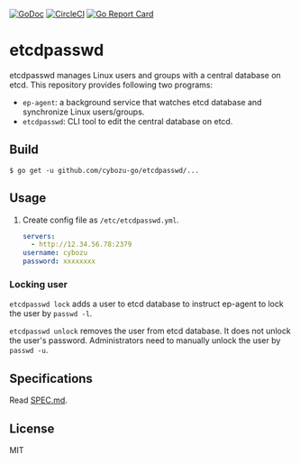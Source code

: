 [![GoDoc](https://godoc.org/github.com/cybozu-go/etcdpasswd?status.svg)][godoc]
[![CircleCI](https://circleci.com/gh/cybozu-go/etcdpasswd.svg?style=svg)](https://circleci.com/gh/cybozu-go/etcdpasswd)
[![Go Report Card](https://goreportcard.com/badge/github.com/cybozu-go/etcdpasswd)](https://goreportcard.com/report/github.com/cybozu-go/etcdpasswd)

etcdpasswd
==========

etcdpasswd manages Linux users and groups with a central database on etcd.
This repository provides following two programs:

* `ep-agent`: a background service that watches etcd database and synchronize Linux users/groups.
* `etcdpasswd`: CLI tool to edit the central database on etcd.

Build
-----

```console
$ go get -u github.com/cybozu-go/etcdpasswd/...
```

Usage
-----

1. Create config file as `/etc/etcdpasswd.yml`.

    ```yaml
    servers:
      - http://12.34.56.78:2379
    username: cybozu
    password: xxxxxxxx
    ```

### Locking user

`etcdpasswd lock` adds a user to etcd database to instruct ep-agent to lock the user by `passwd -l`.

`etcdpasswd unlock` removes the user from etcd database.
It does not unlock the user's password.
Administrators need to manually unlock the user by `passwd -u`.

Specifications
--------------

Read [SPEC.md](SPEC.md).

License
-------

MIT

[godoc]: https://godoc.org/github.com/cybozu-go/etcdpasswd
